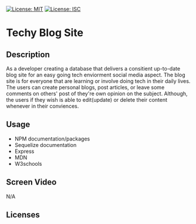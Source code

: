 [![License: MIT](https://img.shields.io/badge/License-MIT-yellow.svg)](https://opensource.org/licenses/MIT)
[![License: ISC](https://img.shields.io/badge/License-ISC-blue.svg)](https://opensource.org/licenses/ISC)

# Techy Blog Site

## Description 
As a developer creating a database that delivers a consitient up-to-date blog site for an easy going tech enviorment social media aspect. The blog site is for everyone that are learning or involve doing tech in their daily lives. The users can create personal blogs, post articles, or leave some comments on others' post of they're own opinion on the subject. Although, the users if they wish is able to edit(update) or delete their content whenever in their conviences.

## Usage
- NPM documentation/packages
- Sequelize documentation
- Express
- MDN
- W3schools

## Screen Video
N/A

## Licenses
